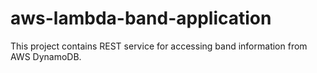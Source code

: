 # aws-lambda-band-application

This project contains REST service for accessing band information from AWS DynamoDB.
